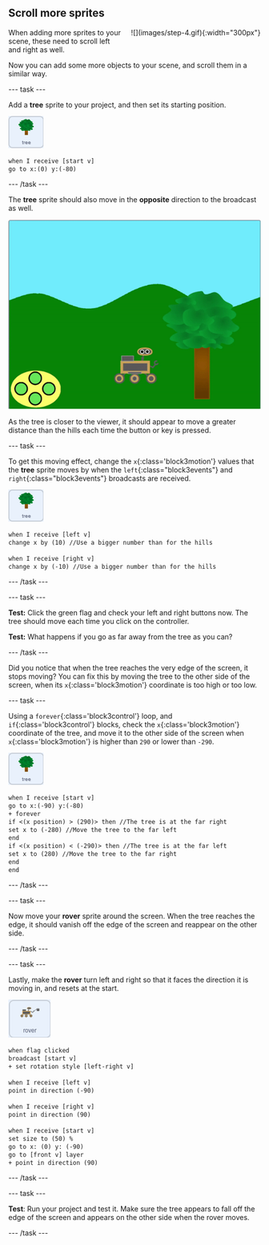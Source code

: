 ## Scroll more sprites

<div style="display: flex; flex-wrap: wrap">
<div style="flex-basis: 200px; flex-grow: 1; margin-right: 15px;">
When adding more sprites to your scene, these need to scroll left and right as well.
</div>
<div>
![](images/step-4.gif){:width="300px"}
</div>
</div>

Now you can add some more objects to your scene, and scroll them in a similar way.

--- task ---

Add a **tree** sprite to your project, and then set its starting position.

![The tree sprite.](images/tree-sprite.png)
```blocks3
when I receive [start v]
go to x:(0) y:(-80)
```

--- /task ---

The **tree** sprite should also move in the **opposite** direction to the broadcast as well.

![Animation of a tree moving right and left, showing the x coordinate changing.](images/scrolling-tree.gif)

As the tree is closer to the viewer, it should appear to move a greater distance than the hills each time the button or key is pressed.

--- task ---

To get this moving effect, change the `x`{:class='block3motion'} values that the **tree** sprite moves by when the `left`{:class="block3events"} and `right`{:class="block3events"} broadcasts are received.

![The tree sprite.](images/tree-sprite.png)

```blocks3
when I receive [left v]
change x by (10) //Use a bigger number than for the hills

when I receive [right v]
change x by (-10) //Use a bigger number than for the hills
```

--- /task ---

--- task ---

**Test:** Click the green flag and check your left and right buttons now. The tree should move each time you click on the controller.

**Test:** What happens if you go as far away from the tree as you can?

--- /task ---

Did you notice that when the tree reaches the very edge of the screen, it stops moving? You can fix this by moving the tree to the other side of the screen, when its `x`{:class='block3motion'} coordinate is too high or too low.

--- task ---

Using a `forever`{:class='block3control'} loop, and `if`{:class='block3control'} blocks, check the `x`{:class='block3motion'} coordinate of the tree, and move it to the other side of the screen when `x`{:class='block3motion'} is higher than `290` or lower than `-290`.

![The tree sprite.](images/tree-sprite.png)

```blocks3
when I receive [start v]
go to x:(-90) y:(-80)
+ forever
if <(x position) > (290)> then //The tree is at the far right
set x to (-280) //Move the tree to the far left
end
if <(x position) < (-290)> then //The tree is at the far left
set x to (280) //Move the tree to the far right
end
end
```

--- /task ---

--- task ---

Now move your **rover** sprite around the screen. When the tree reaches the edge, it should vanish off the edge of the screen and reappear on the other side.

--- /task ---

--- task ---

Lastly, make the **rover** turn left and right so that it faces the direction it is moving in, and resets at the start.

![The rover sprite.](images/rover-sprite.png)

```blocks3
when flag clicked
broadcast [start v]
+ set rotation style [left-right v]

when I receive [left v]
point in direction (-90)

when I receive [right v]
point in direction (90)

when I receive [start v]
set size to (50) %
go to x: (0) y: (-90)
go to [front v] layer
+ point in direction (90)
```

--- /task ---

--- task ---

**Test**: Run your project and test it. Make sure the tree appears to fall off the edge of the screen and appears on the other side when the rover moves.

--- /task ---
